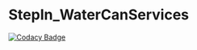 # StepIn_WaterCanServices

[![Codacy Badge](https://api.codacy.com/project/badge/Grade/15cdf7bf5c364654acbae4bfd931daa3)](https://app.codacy.com/gh/puniith09/StepIn_WaterServices?utm_source=github.com&utm_medium=referral&utm_content=puniith09/StepIn_WaterServices&utm_campaign=Badge_Grade_Settings)
